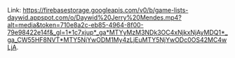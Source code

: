 Link: https://firebasestorage.googleapis.com/v0/b/game-lists-daywid.appspot.com/o/Daywid%20Jerry%20Mendes.mp4?alt=media&token=710e8a2c-eb85-4964-8f00-79e98422e14f&_gl=1*1c7xjup*_ga*MTYyMzM3NDk3OC4xNjkxNjAyMDQ1*_ga_CW55HF8NVT*MTY5NjYwODM1My4zLjEuMTY5NjYwODc0OS42MC4wLjA.